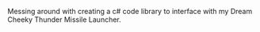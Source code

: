 Messing around with creating a c# code library to interface with my Dream Cheeky Thunder Missile Launcher.